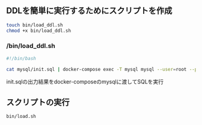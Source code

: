 ## DDLを簡単に実行するためにスクリプトを作成

```bash
touch bin/load_ddl.sh
chmod +x bin/load_ddl.sh
```

### /bin/load_ddl.sh

```sh
#!/bin/bash

cat mysql/init.sql | docker-compose exec -T mysql mysql --user=root --password=rootpassword
```

init.sqlの出力結果をdocker-composeのmysqlに渡してSQLを実行

## スクリプトの実行

```bash
bin/load.sh
```
